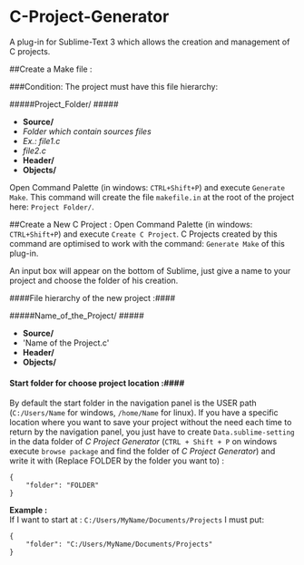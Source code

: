 C-Project-Generator
===================

A plug-in for Sublime-Text 3 which allows the creation and management of C projects.

##Create a Make file :

###Condition:
The project must have this file hierarchy:


#####Project\_Folder/ #####
*  __Source/__ 
 *  _Folder which contain sources files_
 * _Ex.: file1.c_
 * _file2.c_
*  __Header/__
*  __Objects/__



Open  Command Palette (in windows: `CTRL+Shift+P`) and  execute `Generate Make`.
This command will create the file `makefile.in` at the root of the project here: `Project Folder/`.

##Create a New C Project :
Open  Command Palette (in windows: `CTRL+Shift+P`) and  execute `Create C Project`. C Projects created by this command are optimised to work with the command: `Generate Make` of this plug-in.

An input box will appear on the bottom of Sublime, just give a name to your project and choose the folder of his creation.

####File hierarchy of the new project :####


#####Name\_of\_the\_Project/ #####
*  __Source/__ 
 *  'Name of the Project.c'
*  __Header/__
*  __Objects/__


#### Start folder for choose project location :####
By default the start folder in the navigation panel is the USER path (`C:/Users/Name` for windows, `/home/Name` for linux). If you have a specific location where you want to save your project without the need each time to return by the navigation panel, you just have to create `Data.sublime-setting` in the data folder of _C Project Generator_ (`CTRL + Shift + P` on windows execute `browse package` and find the folder of _C Project Generator_) and write it with (Replace FOLDER by the folder you want to) :

	{
		"folder": "FOLDER"
	}
	
	
__Example :__<br />
If I want to start at : `C:/Users/MyName/Documents/Projects` I must put:


	{
		"folder": "C:/Users/MyName/Documents/Projects"
	}
	

